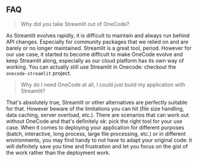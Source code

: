 ## FAQ
> Why did you take Streamlit out of OneCode?

As Streamlit evolves rapidly, it is difficult to maintain and always run behind API changes.
Especially for community packages that we relied on and are barely or no longer maintained.
Streamlit is a great tool, period. However for our use case, it started to become difficult to
make OneCode evolve and keep Streamlit along, especially as our cloud platform has its own way
of working. You can actually still use Streamlit in Onecode: checkout the `onecode-streamlit`
project.

> Why do I need OneCode at all, I could just build my application with Streamlit?

That's absolutely true, Streamlit or other alternatives are perfectly suitable for that.
However beware of the limitations you can hit (file size handling, data caching, server overload, etc.).
There are scenarios that can work out without OneCode and that's definitely ok: pick the right tool for your use case.
When it comes to deploying your application for different purposes (batch, interactive, long process, large file processing, etc.)
or in different environments, you may find handy to not have to adapt your original code: it will
definitely save you time and frustration and let you focus on the gist of the work rather than the
deployment work.
